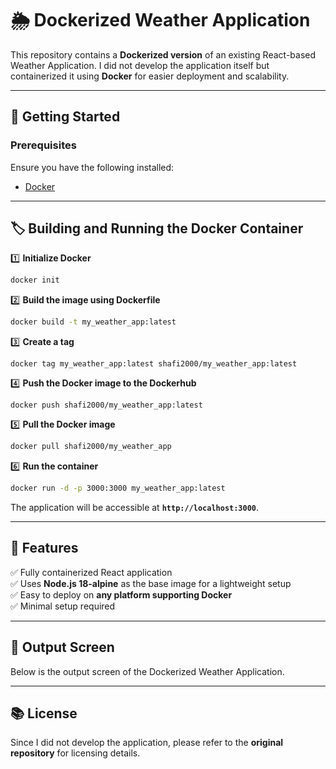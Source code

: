 # 🌦️ Dockerized Weather Application

This repository contains a **Dockerized version** of an existing React-based Weather Application. I did not develop the application itself but containerized it using **Docker** for easier deployment and scalability.

---

## 🚀 Getting Started  

### **Prerequisites**  
Ensure you have the following installed:  
- [Docker](https://www.docker.com/get-started)  

---

## 🏷️ Building and Running the Docker Container

1️⃣ **Initialize Docker**  
```sh
docker init
```
2️⃣ **Build the image using Dockerfile**
```sh
docker build -t my_weather_app:latest
```
3️⃣ **Create a tag**
```
docker tag my_weather_app:latest shafi2000/my_weather_app:latest
```
4️⃣ **Push the Docker image to the Dockerhub**
```
docker push shafi2000/my_weather_app:latest
```
5️⃣ **Pull the Docker image**  
```sh
docker pull shafi2000/my_weather_app
```
6️⃣ **Run the container**  
```sh
docker run -d -p 3000:3000 my_weather_app:latest
```
The application will be accessible at **`http://localhost:3000`**.

---

## 🎯 Features  

✅ Fully containerized React application  
✅ Uses **Node.js 18-alpine** as the base image for a lightweight setup  
✅ Easy to deploy on **any platform supporting Docker**  
✅ Minimal setup required

---

## 🎨 Output Screen

Below is the output screen of the Dockerized Weather Application.

---

## 📚 License  

Since I did not develop the application, please refer to the **original repository** for licensing details.  
